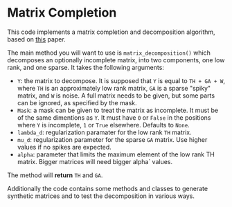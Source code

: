 Matrix Completion
=================

This code implements a matrix completion and decomposition algorithm, based on [this][1] paper.

[1]:http://arxiv.org/abs/1102.4807

The main method you will want to use is `matrix_decomposition()` which decomposes an optionally incomplete matrix, into two components, one low rank, and one sparse. It takes the following arguments:

* `Y`: the matrix to decompose. It is supposed that `Y` is equal to `TH + GA + W`, where `TH` is an approximately low rank matrix, `GA` is a sparse "spiky" matrix, and `W` is noise. A full matrix needs to be given, but some parts can be ignored, as specified by the mask.
* `Mask`: a mask can be given to treat the matrix as incomplete. It must be of the same dimentions as `Y`. It must have `0` or `False` in the positions where `Y` is incomplete, `1` or `True` elsewhere. Defaults to `None`.
* `lambda_d`: regularization paramater for the low rank `TH` matrix.
* `mu_d`: regularization parameter for the sparse `GA` matrix. Use higher values if no spikes are expected.
* `alpha`: parameter that limits the maximum element of the low rank TH matrix. Bigger matrices will need bigger alpha` values.

The method will **return** `TH` and `GA`.

Additionally the code contains some methods and classes to generate synthetic matrices and to test the decomposition in various ways.


